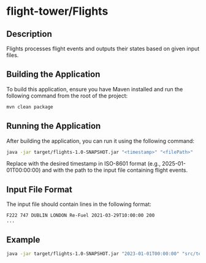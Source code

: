 # flight-tower/Flights

## Description
Flights processes flight events and outputs their states based on given input files.

## Building the Application
To build this application, ensure you have Maven installed and run the following command from the root of the project:
```bash
mvn clean package
```

## Running the Application

After building the application, you can run it using the following command:
```bash
java -jar target/flights-1.0-SNAPSHOT.jar "<timestamp>" "<filePath>"
```
Replace <timestamp> with the desired timestamp in ISO-8601 format (e.g., 2025-01-01T00:00:00) and <filePath> with the path to the input file containing flight events.

## Input File Format
The input file should contain lines in the following format:
```
F222 747 DUBLIN LONDON Re-Fuel 2021-03-29T10:00:00 200
...
```

## Example

```bash
java -jar target/flights-1.0-SNAPSHOT.jar "2023-01-01T00:00:00" "src/test/resources/test__003.input"
```
